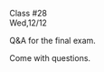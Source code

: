 <div class="lecture2">

<div class="column_date">
<p markdown="block">

Class #28 <br>
Wed,12/12

</p>
</div>
<div class="column_materials">
<p markdown="block">


Q&amp;A for the final exam.

Come with questions.


</p>
</div>

<div class="column_assign">
<p markdown="block">



</p>
</div>

</div>
